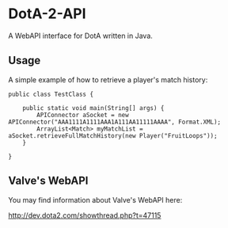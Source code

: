 DotA-2-API
==========

A WebAPI interface for DotA written in Java.

Usage
-----

A simple example of how to retrieve a player's match history:

	public class TestClass {

		public static void main(String[] args) {
			APIConnector aSocket = new APIConnector("AAA1111A1111AAA1A111AA11111AAAA", Format.XML);
			ArrayList<Match> myMatchList = aSocket.retrieveFullMatchHistory(new Player("FruitLoops"));
		}
		
	}


Valve's WebAPI
--------------

You may find information about Valve's WebAPI here:

http://dev.dota2.com/showthread.php?t=47115
